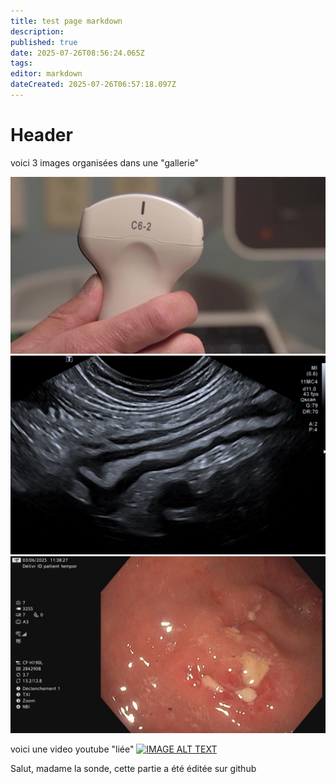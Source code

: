 ```yaml
---
title: test page markdown
description: 
published: true
date: 2025-07-26T08:56:24.065Z
tags: 
editor: markdown
dateCreated: 2025-07-26T06:57:18.097Z
---
```


# Header

voici 3 images organisées dans une "gallerie"

![image.jpg](/image.jpg) ![iléïte.jpg](/iléïte.jpg) ![sigmoide7_copie.jpg](/mccolique1/sigmoide7_copie.jpg)
<!-- {p:.gallerie} -->


voici une video youtube "liée"
[![IMAGE ALT TEXT](http://img.youtube.com/vi/_etHH7s8oNQ/0.jpg)](http://www.youtube.com/watch?v=_etHH7s8oNQ "Video Title")

Salut, madame la sonde,
cette partie a été éditée sur github

